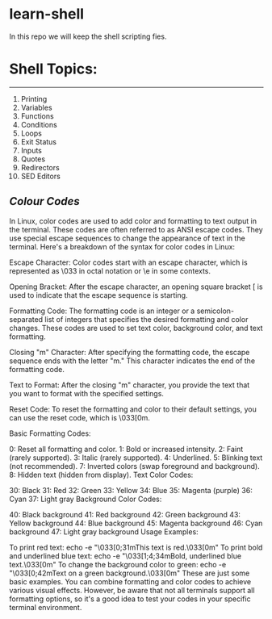 # learn-shell
In this repo we will keep the shell scripting fies.

# **Shell Topics:**
------------

1. Printing
2. Variables
3. Functions
4. Conditions
5. Loops
6. Exit Status
7. Inputs
8. Quotes
9. Redirectors
10. SED Editors


***Colour Codes***
----------------
In Linux, color codes are used to add color and formatting to text output in the terminal. These codes are often referred to as ANSI escape codes. They use special escape sequences to change the appearance of text in the terminal. Here's a breakdown of the syntax for color codes in Linux:

Escape Character: Color codes start with an escape character, which is represented as \033 in octal notation or \e in some contexts.

Opening Bracket: After the escape character, an opening square bracket [ is used to indicate that the escape sequence is starting.

Formatting Code: The formatting code is an integer or a semicolon-separated list of integers that specifies the desired formatting and color changes. These codes are used to set text color, background color, and text formatting.

Closing "m" Character: After specifying the formatting code, the escape sequence ends with the letter "m." This character indicates the end of the formatting code.

Text to Format: After the closing "m" character, you provide the text that you want to format with the specified settings.

Reset Code: To reset the formatting and color to their default settings, you can use the reset code, which is \033[0m.

Basic Formatting Codes:

0: Reset all formatting and color.
1: Bold or increased intensity.
2: Faint (rarely supported).
3: Italic (rarely supported).
4: Underlined.
5: Blinking text (not recommended).
7: Inverted colors (swap foreground and background).
8: Hidden text (hidden from display).
Text Color Codes:

30: Black
31: Red
32: Green
33: Yellow
34: Blue
35: Magenta (purple)
36: Cyan
37: Light gray
Background Color Codes:

40: Black background
41: Red background
42: Green background
43: Yellow background
44: Blue background
45: Magenta background
46: Cyan background
47: Light gray background
Usage Examples:

To print red text: echo -e "\033[0;31mThis text is red.\033[0m"
To print bold and underlined blue text: echo -e "\033[1;4;34mBold, underlined blue text.\033[0m"
To change the background color to green: echo -e "\033[0;42mText on a green background.\033[0m"
These are just some basic examples. You can combine formatting and color codes to achieve various visual effects. However, be aware that not all terminals support all formatting options, so it's a good idea to test your codes in your specific terminal environment.

